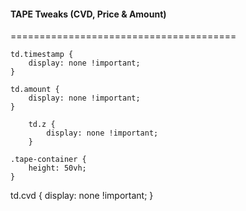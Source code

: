 #### TAPE Tweaks (CVD, Price & Amount)
=======================================

 	td.timestamp { 
  		display: none !important; 
	}
	
 	td.amount { 
  		display: none !important; 
	}
    	
     	td.z { 
      		display: none !important; 
    	}
	
 	.tape-container { 
  		height: 50vh; 
	}
     	
td.cvd { 
	    	display: none !important; 
    	}
     



